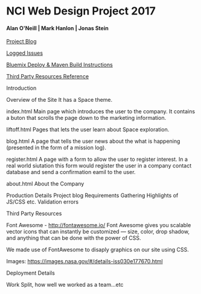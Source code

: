 # NCI Web Design Project 2017

#### Alan O'Neill | Mark Hanlon  | Jonas Stein

[Project Blog](https://github.com/oneillal/nci-web-project/blob/master/docs/index.md)

[Logged Issues](https://github.com/oneillal/nci-web-project/issues?utf8=%E2%9C%93&q=is%3Aissue)

[Bluemix Deploy & Maven Build Instructions](https://github.com/oneillal/nci-web-project/blob/master/docs/Bluemix_Maven.md)

[Third Party Resources Reference](https://github.com/oneillal/nci-web-project/blob/master/docs/3rd%20party%20media%20INDEX)

Introduction

Overview of the Site
It has a Space theme.

index.html
Main page which introduces the user to the company. 
It contains a buton that scrolls the page down to the marketing information.

liftoff.html
Pages that lets the user learn about Space exploration.

blog.html
A page that tells the user news about the what is happening (presented in the form of a mission log).

register.html
A page with a form to allow the user to register interest. In a real world siutation this form would register the user in a company contact database and send a confirmation eamil to the user.

about.html
About the Company



Production Details
Project blog
Requirements Gathering
Highlights of JS/CSS etc.
Validation errors

Third Party Resources

Font Awesome - http://fontawesome.io/
Font Awesome gives you scalable vector icons that can instantly be customized — size, color, drop shadow, and anything that can be done with the power of CSS.

We made use of FontAwesome to disaply graphics on our site using CSS.

Images:
https://images.nasa.gov/#/details-iss030e177670.html

Deployment Details

Work Split, how well we worked as a team...etc

